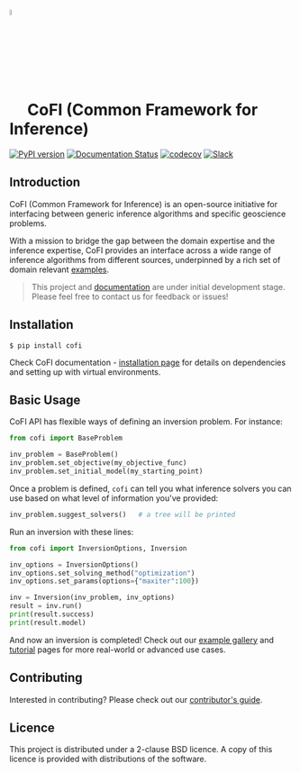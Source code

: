 

# <img src="https://raw.githubusercontent.com/inlab-geo/cofi/main/docs/source/_static/latte_art_cropped.png" width="5%" style="vertical-align:bottom"/> CoFI (Common Framework for Inference)


[![PyPI version](https://img.shields.io/pypi/v/cofi?logo=pypi&style=flat-square&color=bde0fe)](https://pypi.org/project/cofi/)
[![Documentation Status](https://img.shields.io/readthedocs/cofi?logo=readthedocs&style=flat-square&color=faedcd)](https://cofi.readthedocs.io/en/latest/?badge=latest)
[![codecov](https://img.shields.io/codecov/c/github/inlab-geo/cofi?logo=pytest&style=flat-square&token=T8R9VKM4D7&color=f7d6e0)](https://codecov.io/gh/inlab-geo/cofi)
[![Slack](https://img.shields.io/badge/Slack-inlab-4A154B?logo=slack&style=flat-square&color=cdb4db)](https://join.slack.com/t/inlab-community/shared_invite/zt-1ejny069z-v5ZyvP2tDjBR42OAu~TkHg)
<!-- [![Wheels](https://img.shields.io/pypi/wheel/cofi)](https://pypi.org/project/cofi/) -->


## Introduction

CoFI (Common Framework for Inference) is an open-source initiative for interfacing between generic inference algorithms and specific geoscience problems.

With a mission to bridge the gap between the domain expertise and the inference expertise, CoFI provides an interface across a wide range of inference algorithms from different sources, underpinned by a rich set of domain relevant [examples](https://cofi.readthedocs.io/en/latest/examples/generated/index.html).

> This project and [documentation](https://cofi.readthedocs.io/en/latest/) are under initial development stage. Please feel free to contact us for feedback or issues!


## Installation

```console
$ pip install cofi
```

Check CoFI documentation - 
[installation page](https://cofi.readthedocs.io/en/latest/installation.html) 
for details on dependencies and setting up with virtual environments.

## Basic Usage

CoFI API has flexible ways of defining an inversion problem. For instance:

```python
from cofi import BaseProblem

inv_problem = BaseProblem()
inv_problem.set_objective(my_objective_func)
inv_problem.set_initial_model(my_starting_point)
```

Once a problem is defined, `cofi` can tell you what inference solvers you can use based on what level of
information you've provided:

```python
inv_problem.suggest_solvers()   # a tree will be printed
```

Run an inversion with these lines:

```python
from cofi import InversionOptions, Inversion

inv_options = InversionOptions()
inv_options.set_solving_method("optimization")
inv_options.set_params(options={"maxiter":100})

inv = Inversion(inv_problem, inv_options)
result = inv.run()
print(result.success)
print(result.model)
```

And now an inversion is completed! Check out our [example gallery](https://cofi.readthedocs.io/en/latest/cofi-examples/tools/sphinx_gallery/generated/index.html)
and [tutorial](https://cofi.readthedocs.io/en/latest/tutorial.html) pages for more 
real-world or advanced use cases.

## Contributing

Interested in contributing? Please check out our [contributor's guide](https://cofi.readthedocs.io/en/latest/contribute.html).


## Licence

This project is distributed under a 2-clause BSD licence. A copy of this licence is 
provided with distributions of the software.
